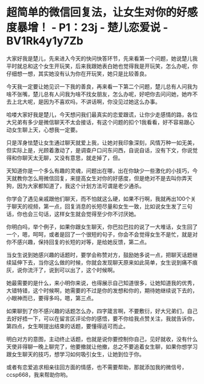 # 超简单的微信回复法，让女生对你的好感度暴增！ - P1：23j - 楚儿恋爱说 - BV1Rk4y1y7Zb

大家好我是楚儿，先来进入今天的快问快答环节，先来看第一个问题，她说楚儿我平时就总和这个女生开玩笑，后来我跟她表白她也觉得我是开玩笑，怎么办呢，你仔细想一想，其实她没有认为你在开玩笑，她只是比较善良。

今天我一定要让她见识一下我的善良，再来看一下第二个问题，楚儿总有人问我为啥不张嘴，楚儿总有人问我为啥不找女朋友，怎么办呢，好吧你去问问她，她咋不去上北大呢，是因为不喜欢吗，不讲话啊，你没见过她这么办事。

哈喽大家好我是楚儿，今天想问我们最真实的恋爱跟谎，让你少走感情的路，各位大兄弟有多少是微信聊天不太会接话，有这个问题的扣个1我看看，好不容易跟心动女生聊上天，心想我一定要。

只是浑身怯楚让女生通过聊天就爱上我，让她对我印象深刻，风情万种一如无美，但实际上是，光顾着激动了，是调查户口问东问西，自说自话，没有下文，你说觉得和你聊天太无聊，又没有意思，就走掉了，但。

天知道你是一个多么有趣的灵魂，问题出在哪，出在你缺少一些激化的小技巧，今天就教你怎么用微信回复，来提高女生对你的好感度，但是绝对不是去叫你弄天狗，因为大家都知道了，我这个计划方法可谓是老少通杀。

你学会了遇见亲戚跟他们聊天，而不怕就这么硬，如果不行啊，我就再出100个关于聊天的视频，第一点，回复消息的长短尽量和女生一致，比如说女生发了三句话，你也会三句话，这样女生就会觉得至少你不讨厌她。

你明白吗，举个例子，如果你跟女生聊天，你巴拉巴拉的说了一大堆话，女生回了一个，嗯，呵呵，或者是回了一个很短的句子，你会不会觉得女生不是忙，就是对你不感兴趣，保持回复的长短的对等，是给她反馈，第二点。

当女生说到她感兴趣的话题时，要学会称赞对方，鼓励她多说一点，把聊天话题继续延伸下去，当你这么做的时候，你就会发现聊天原来如此简单，女生说到痛不痕灰，说你流汗了，说到可以出了，这个时候啊。

她最需要的是什么，来小明你来说，也得展示自己知道很多，让她知道我的优秀，大错特错，这个时候啊，她需要的不过是你的发想和你的，期待她继续说下去的，小眼神而已，要得多吗，嗯，第三点。

如果聊到了你不感兴趣的话题怎么办，四字箴言啊，不要敷衍，好大兄弟们，自己去好好捂一下，可以在留言区评论你的感悟，要不你给我点赞关注，我就告诉你，第四点，女生啊提出结束的话题，要懂得适可而止。

明白对方的意图，主动终止话题，也就是说你要控制你自己，见好就收，没有什么天使非得聊一晚上聊完了，他要撤就让他撤，总之不要追着女生聊，如果你想学习跟女生聊天的技巧，想学习如何吸引女生，让她到位于你。

或者有恋爱追求相亲往回方面的情感，也不需要帮助，那就添加我的微信号，ccsp668，我来帮助你哟。
